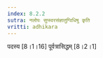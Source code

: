 ```yaml
---
index: 8.2.2
sutra: नलोपः सुप्स्वरसंज्ञातुग्विधिषु कृति
vritti: adhikara
---
```


 पदस्य [8।1।16]  पूर्वत्रासिद्धम् [8।2।1] 